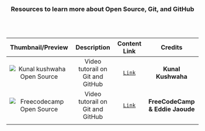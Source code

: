 <h3 align="center">Resources to learn more about Open Source, Git, and GitHub </h3>
  
<br>
<br>
  
|Thumbnail/Preview| Description| Content Link| Credits|
|:-----------------:|:----:|:------:|:---------:|
|![Kunal kushwaha Open Source](https://user-images.githubusercontent.com/51878265/167293701-da2e5be4-b8bb-4424-99d8-638b729f86ae.jpg)|Video tutorail on Git and GitHub |[`Link`](https://youtu.be/apGV9Kg7ics)| **Kunal Kushwaha** |
|![Freecodecamp Open Source](https://user-images.githubusercontent.com/51878265/167293946-b059555d-366b-4890-8f42-23ddb34b20cc.jpg)  |Video tutorail on Git and GitHub |[`Link`](https://youtu.be/yzeVMecydCE)| **FreeCodeCamp & Eddie Jaoude** |
||||

